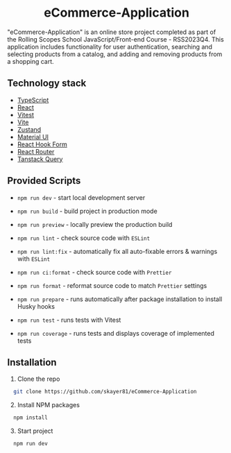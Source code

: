 <h1 align="center">eCommerce-Application</h1>

"eCommerce-Application" is an online store project completed as part of the Rolling Scopes School JavaScript/Front-end Course - RSS2023Q4. This application includes functionality for user authentication, searching and selecting products from a catalog, and adding and removing products from a shopping cart.

## Technology stack
- [TypeScript](https://www.typescriptlang.org/)
- [React](https://react.dev/)
- [Vitest](https://vitest.dev/)
- [Vite](https://vitejs.dev/)
- [Zustand](https://github.com/pmndrs/zustand)
- [Material UI](https://mui.com/material-ui/)
- [React Hook Form](https://react-hook-form.com/)
- [React Router](https://reactrouter.com/en/main)
- [Tanstack Query](https://tanstack.com/query/latest)

## Provided Scripts

- `npm run dev` - start local development server

- `npm run build` - build project in production mode

- `npm run preview` - locally preview the production build

- `npm run lint` - check source code with `ESLint`

- `npm run lint:fix` - automatically fix all auto-fixable errors & warnings with `ESLint`

- `npm run ci:format` - check source code with `Prettier`

- `npm run format` - reformat source code to match `Prettier` settings

- `npm run prepare` - runs automatically after package installation to install Husky hooks

- `npm run test` - runs tests with Vitest

- `npm run coverage` - runs tests and displays coverage of implemented tests

## Installation

1. Clone the repo

```sh
  git clone https://github.com/skayer81/eCommerce-Application
```

2. Install NPM packages

```sh
  npm install
```

3. Start project

```sh
  npm run dev
```
